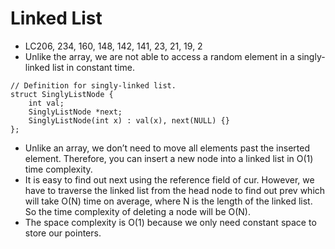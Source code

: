 # Linked List
- LC206, 234, 160, 148, 142, 141, 23, 21, 19, 2
- Unlike the array, we are not able to access a random element in a singly-linked list in constant time. 

```
// Definition for singly-linked list.
struct SinglyListNode {
    int val;
    SinglyListNode *next;
    SinglyListNode(int x) : val(x), next(NULL) {}
};
```
- Unlike an array, we don’t need to move all elements past the inserted element. Therefore, you can insert a new node into a linked list in O(1) time complexity.
- It is easy to find out next using the reference field of cur. However, we have to traverse the linked list from the head node to find out prev which will take O(N) time on average, where N is the length of the linked list. So the time complexity of deleting a node will be O(N).
- The space complexity is O(1) because we only need constant space to store our pointers.






